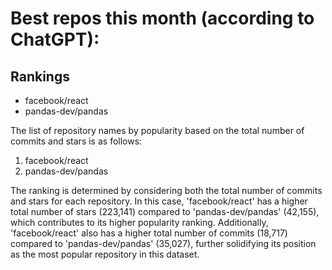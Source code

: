 # Best repos this month (according to ChatGPT):
## Rankings
- facebook/react
- pandas-dev/pandas

The list of repository names by popularity based on the total number of commits and stars is as follows:
1. facebook/react
2. pandas-dev/pandas

The ranking is determined by considering both the total number of commits and stars for each repository. In this case, 'facebook/react' has a higher total number of stars (223,141) compared to 'pandas-dev/pandas' (42,155), which contributes to its higher popularity ranking. Additionally, 'facebook/react' also has a higher total number of commits (18,717) compared to 'pandas-dev/pandas' (35,027), further solidifying its position as the most popular repository in this dataset.